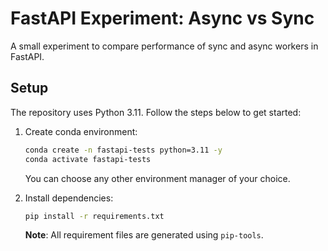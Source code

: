 # FastAPI Experiment: Async vs Sync

A small experiment to compare performance of sync and async workers in FastAPI.

## Setup

The repository uses Python 3.11. Follow the steps below to get started:

1.  Create conda environment:

    ```bash
    conda create -n fastapi-tests python=3.11 -y
    conda activate fastapi-tests
    ```

    You can choose any other environment manager of your choice.

2.  Install dependencies:

    ```bash
    pip install -r requirements.txt
    ```

    **Note**: All requirement files are generated using `pip-tools`.

